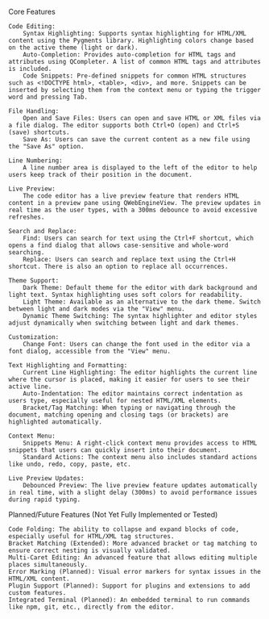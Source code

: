 Core Features

    Code Editing:
        Syntax Highlighting: Supports syntax highlighting for HTML/XML content using the Pygments library. Highlighting colors change based on the active theme (light or dark).
        Auto-Completion: Provides auto-completion for HTML tags and attributes using QCompleter. A list of common HTML tags and attributes is included.
        Code Snippets: Pre-defined snippets for common HTML structures such as <!DOCTYPE html>, <table>, <div>, and more. Snippets can be inserted by selecting them from the context menu or typing the trigger word and pressing Tab.

    File Handling:
        Open and Save Files: Users can open and save HTML or XML files via a file dialog. The editor supports both Ctrl+O (open) and Ctrl+S (save) shortcuts.
        Save As: Users can save the current content as a new file using the "Save As" option.

    Line Numbering:
        A line number area is displayed to the left of the editor to help users keep track of their position in the document.

    Live Preview:
        The code editor has a live preview feature that renders HTML content in a preview pane using QWebEngineView. The preview updates in real time as the user types, with a 300ms debounce to avoid excessive refreshes.

    Search and Replace:
        Find: Users can search for text using the Ctrl+F shortcut, which opens a find dialog that allows case-sensitive and whole-word searching.
        Replace: Users can search and replace text using the Ctrl+H shortcut. There is also an option to replace all occurrences.

    Theme Support:
        Dark Theme: Default theme for the editor with dark background and light text. Syntax highlighting uses soft colors for readability.
        Light Theme: Available as an alternative to the dark theme. Switch between light and dark modes via the "View" menu.
        Dynamic Theme Switching: The syntax highlighter and editor styles adjust dynamically when switching between light and dark themes.

    Customization:
        Change Font: Users can change the font used in the editor via a font dialog, accessible from the "View" menu.

    Text Highlighting and Formatting:
        Current Line Highlighting: The editor highlights the current line where the cursor is placed, making it easier for users to see their active line.
        Auto-Indentation: The editor maintains correct indentation as users type, especially useful for nested HTML/XML elements.
        Bracket/Tag Matching: When typing or navigating through the document, matching opening and closing tags (or brackets) are highlighted automatically.

    Context Menu:
        Snippets Menu: A right-click context menu provides access to HTML snippets that users can quickly insert into their document.
        Standard Actions: The context menu also includes standard actions like undo, redo, copy, paste, etc.

    Live Preview Updates:
        Debounced Preview: The live preview feature updates automatically in real time, with a slight delay (300ms) to avoid performance issues during rapid typing.

Planned/Future Features (Not Yet Fully Implemented or Tested)

    Code Folding: The ability to collapse and expand blocks of code, especially useful for HTML/XML tag structures.
    Bracket Matching (Extended): More advanced bracket or tag matching to ensure correct nesting is visually validated.
    Multi-Caret Editing: An advanced feature that allows editing multiple places simultaneously.
    Error Marking (Planned): Visual error markers for syntax issues in the HTML/XML content.
    Plugin Support (Planned): Support for plugins and extensions to add custom features.
    Integrated Terminal (Planned): An embedded terminal to run commands like npm, git, etc., directly from the editor.
